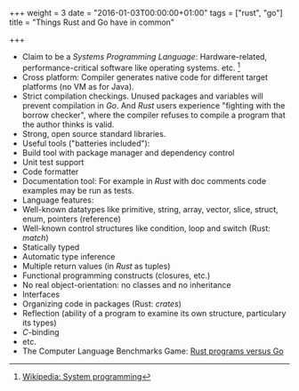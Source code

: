 +++
weight = 3
date = "2016-01-03T00:00:00+01:00"
tags = ["rust", "go"]
title = "Things Rust and Go have in common"

+++

<!--more-->

- Claim to be a _Systems Programming Language_: Hardware-related, performance-critical
software like operating systems. etc. [^1]
- Cross platform: Compiler generates native code for different target platforms
(no VM as for Java).
- Strict compilation checkings. Unused packages and variables will prevent
compilation in _Go_. And _Rust_ users experience "fighting with the borrow checker",
where the  compiler refuses to compile a program that the author thinks is valid.
- Strong, open source standard libraries.
- Useful tools ("batteries included"):
 - Build tool with package manager and dependency control
 - Unit test support
 - Code formatter
 - Documentation tool: For example in _Rust_ with doc comments code examples may
 be run as tests.
- Language features:
 - Well-known datatypes like primitive, string, array, vector, slice, struct,
    enum, pointers (reference)
 - Well-known control structures like condition, loop and switch (Rust: _match_)
 - Statically typed
 - Automatic type inference
 - Multiple return values (in _Rust_ as tuples)
 - Functional programming constructs (closures, etc.)
 - No real object-orientation: no classes and no inheritance
 - Interfaces
 - Organizing code in packages (Rust: _crates_)
 - Reflection (ability of a program to examine its own structure, particulary its types)
 - _C_-binding
 - etc.
- The Computer Language Benchmarks Game: [Rust programs versus Go](http://benchmarksgame.alioth.debian.org/u64q/compare.php?lang=rust&lang2=go)

[^1]: [Wikipedia: System programming](https://en.wikipedia.org/wiki/System_programming)
